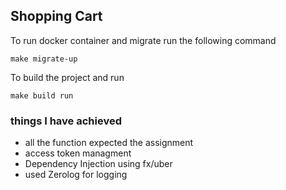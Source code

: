 ## Shopping Cart

To run docker container and migrate run the following command

```make migrate-up```

To build the project and run 

```make build run```


### things I have achieved

* all the function expected the assignment
* access token managment 
* Dependency Injection using fx/uber
* used Zerolog for logging


